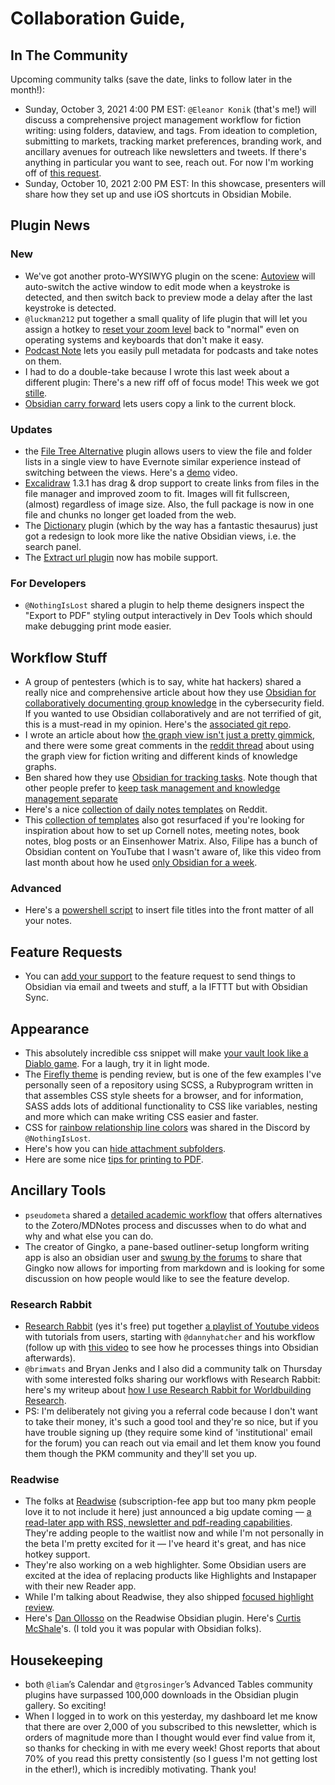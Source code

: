 # Collaboration Guide, 

## In The Community

Upcoming community talks (save the date, links to follow later in the month!): 

* Sunday, October 3, 2021 4:00 PM EST: `@Eleanor Konik` (that's me!) will discuss a comprehensive project management workflow for fiction writing: using folders, dataview, and tags. From ideation to completion, submitting to markets, tracking market preferences, branding work, and ancillary avenues for outreach like newsletters and tweets. If there's anything in particular you want to see, reach out. For now I'm working off of [this request](https://forum.obsidian.md/t/obsidian-talks-voting-post-which-talks-do-you-want-to-hear/15705/15). 
* Sunday, October 10, 2021 2:00 PM EST: In this showcase, presenters will share how they set up and use iOS shortcuts in Obsidian Mobile.

## Plugin News

### New

* We've got another proto-WYSIWYG plugin on the scene: [Autoview](https://github.com/mmhobi7/obsidian-autoview) will auto-switch the active window to edit mode when a keystroke is detected, and then switch back to preview mode a delay after the last keystroke is detected.
* `@luckman212`  put together a small quality of life plugin that will let you assign a hotkey to [reset your zoom level](https://github.com/luckman212/obsidian-reset-font-size) back to "normal" even on operating systems and keyboards that don't make it easy. 
* [Podcast Note](https://github.com/marcjulianschwarz/obsidian-podcast-note) lets you easily pull metadata for podcasts and take notes on them. 
* I had to do a double-take because I wrote this last week about a different plugin: There's a new riff off of focus mode! This week we got [stille](https://github.com/michaellee/stille). 
* [Obsidian carry forward](https://github.com/publicus/obsidian-carry-forward) lets users copy a link to the current block. 

### Updates

* the [File Tree Alternative](https://github.com/ozntel/file-tree-alternative) plugin allows users to  view the file and folder lists in a single view to have Evernote similar experience instead of switching between the views. Here's a [demo](https://www.youtube.com/watch?v=fbz8IZtXuUE) video. 
* [Excalidraw](https://github.com/zsviczian/obsidian-excalidraw-plugin/) 1.3.1 has drag & drop support to create links from files in the file manager and improved zoom to fit. Images will fit fullscreen, (almost) regardless of image size. Also, the full package is now in one file and chunks no longer get loaded from the web.
* The [Dictionary](https://github.com/phibr0/obsidian-dictionary) plugin (which by the way has a fantastic thesaurus) just got a redesign to look more like the native Obsidian views, i.e. the search panel. 
* The [Extract url plugin](https://forum.obsidian.md/t/extract-url-plugin-mobile-support/23664) now has mobile support. 

### For Developers

* `@NothingIsLost` shared a plugin to help theme designers inspect the "Export to PDF" styling output interactively in Dev Tools which should make debugging print mode easier.

## Workflow Stuff

* A group of pentesters (which is to say, white hat hackers) shared a really nice and comprehensive article about how they use [Obsidian for collaboratively documenting group knowledge](https://www.trustedsec.com/blog/obsidian-taming-a-collective-consciousness/) in the cybersecurity field. If you wanted to use Obsidian collaboratively and are not terrified of git, this is a must-read in my opinion. Here's the [associated git repo](https://github.com/trustedsec/Obsidian-Vault-Structure). 
* I wrote an article about how [the graph view isn't just a pretty gimmick](https://eleanorkonik.com/its-not-just-a-pretty-gimmick-in-defense-of-obsidians-graph-view/), and there were some great comments in the [reddit thread](https://www.reddit.com/r/ObsidianMD/comments/plc4ny/its_not_just_a_pretty_gimmick_in_defense_of/) about using the graph view for fiction writing and different kinds of knowledge graphs. 
* Ben shared how they use [Obsidian for tracking tasks](https://medium.com/geekculture/how-i-track-my-tasks-in-obsidian-47fd7ad80364). Note though that other people prefer to [keep task management and knowledge management separate](https://publish.obsidian.md/leah/40+Digital+Garden/Simplicity%2C+strategic)
* Here's a nice [collection of daily notes templates](https://www.reddit.com/r/ObsidianMD/comments/pjp8d1/daily_note_templates_please_share/) on Reddit. 
* This [collection of templates](https://filipedonadio.com/6-useful-templates-for-obsidian/) also got resurfaced if you're looking for inspiration about how to set up Cornell notes, meeting notes, book notes, blog posts or an Einsenhower Matrix. Also, Filipe has a bunch of Obsidian content on YouTube that I wasn't aware of, like this video from last month about how he used [only Obsidian for a week](https://www.youtube.com/watch?v=1UCAlCAvXhk). 

### Advanced
* Here's a [powershell script](https://forum.obsidian.md/t/insert-title-into-front-matter-powershell-script/23966) to insert file titles into the front matter of all your notes. 
## Feature Requests

* You can [add your support](https://forum.obsidian.md/t/obsidian-send/23899) to the feature request to send things to Obsidian via email and tweets and stuff, a la IFTTT but with Obsidian Sync. 

## Appearance

* This absolutely incredible css snippet will make [your vault look like a Diablo game](http://discordapp.com/channels/686053708261228577/700466324840775831/885715893919825990). For a laugh, try it in light mode. 
* The [Firefly theme](https://github.com/lazercaveman/obsidian-firefly-theme) is pending review, but is one of the few examples I've personally seen of a repository using SCSS, a Rubyprogram written in  that assembles CSS style sheets for a browser, and for information, SASS adds lots of additional functionality to CSS like variables, nesting and more which can make writing CSS easier and faster.
* CSS for [rainbow relationship line colors](https://discord.com/channels/686053708261228577/702656734631821413/884586663064535141) was shared in the Discord by `@NothingIsLost`. 
* Here's how you can [hide attachment subfolders](https://forum.obsidian.md/t/hiding-attachments-folders/23929). 
* Here are some nice [tips for printing to PDF](https://www.reddit.com/r/ObsidianMD/comments/pl29cs/better_pdf_printing/). 

## Ancillary Tools

* `pseudometa` shared a [detailed academic workflow](https://chris-grieser.de/Comprehensive-Academic-Workflow-from-Reading-to-Writing-in-Markdown) that offers alternatives to the Zotero/MDNotes process and discusses when to do what and why and what else you can do. 
* The creator of Gingko, a pane-based outliner-setup longform writing app is also an obsidian user and [swung by the forums](https://forum.obsidian.md/t/writing-in-tree-structure-the-solution-to-long-form-writing-gingko/20727/24?u=eleanorkonik) to share that Gingko now allows for importing from markdown and is looking for some discussion on how people would like to see the feature develop. 

### Research Rabbit

* [Research Rabbit](https://www.researchrabbit.ai/) (yes it's free) put together [a playlist of Youtube videos](https://www.youtube.com/watch?v=wHBql2JncyU&list=PLLrc8QKmOs9btNMYi8zsNRKlGuIZgPTZK) with tutorials from users, starting with `@dannyhatcher` and his workflow (follow up with [this video](https://www.youtube.com/watch?v=AQdKBhCaCcI) to see how he processes things into Obsidian afterwards).
*  `@brimwats` and Bryan Jenks and I also did a community talk on Thursday with some interested folks sharing our workflows with Research Rabbit: here's my writeup about [how I use Research Rabbit for Worldbuilding Research](https://eleanorkonik.com/using-research-rabbit-for-worldbuilding-research/). 
*  PS: I'm deliberately not giving you a referral code because I don't want to take their money, it's such a good tool and they're so nice, but if you have trouble signing up (they require some kind of 'institutional' email for the forum) you can reach out via email and let them know you found them though the PKM community and they'll set you up. 

### Readwise

* The folks at [Readwise](https://readwise.io/i/ac9) (subscription-fee app but too many pkm people love it to not include it here) just announced a big update coming — [a read-later app with RSS, newsletter and pdf-reading capabilities](https://readwise.io/read). They're adding people to the waitlist now and while I'm not personally in the beta I'm pretty excited for it — I've heard it's great, and has nice hotkey support. 
* They're also working on a web highlighter. Some Obsidian users are excited at the idea of replacing products like Highlights and Instapaper with their new Reader app. 
* While I'm talking about Readwise, they also shipped [focused highlight review](https://twitter.com/hstagner/status/1435593578194120706?s=21).
* Here's [Dan Ollosso](https://www.youtube.com/watch?v=XnG9beuXmJw) on the Readwise Obsidian plugin. Here's [Curtis McShale](https://youtu.be/tUfTaEhqZU8)'s. (I told you it was popular with Obsidian folks). 

## Housekeeping

* both `@liam`’s Calendar and `@tgrosinger`’s Advanced Tables community plugins have surpassed 100,000 downloads in the Obsidian plugin gallery. So exciting! 
* When I logged in to work on this yesterday, my dashboard let me know that there are over 2,000 of you subscribed to this newsletter, which is orders of magnitude more than I thought would ever find value from it, so thanks for checking in with me every week! Ghost reports that about 70% of you read this pretty consistently (so I guess I'm not getting lost in the ether!), which is incredibly motivating. Thank you! 
